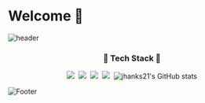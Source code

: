 # Welcome 👋
![header](https://capsule-render.vercel.app/api?type=waving&color=6FC7E1&height=200&section=header&text=jhanks21&fontSize=70)

<h3 align="center">💪 Tech Stack 💪</h3>

<p align="center"? Techs that I've used at least once </p>

<p align="center">
 <img src="https://img.shields.io/badge/Python-3766AB?style=flat-square&logo=Python&logoColor=white" /></a>&nbsp <img src="https://img.shields.io/badge/Java-007396?style=flat-square&logo=Java&logoColor=white" /></a>&nbsp <img src="https://img.shields.io/badge/C++-00599C?style=flat-square&logo=cplusplus&logoColor=white" /></a>&nbsp <img src="https://img.shields.io/badge/Mysql-FCC624?style=flat-square&logo=Mysql&logoColor=white" /></a>&nbsp <img
<!--
**jeongahn/jeongahn** is a ✨ _special_ ✨ repository because its `README.md` (this file) appears on your GitHub profile.

                                
                                
                                
                                
                                
                                
                                
![jhanks21's GitHub stats](https://github-readme-stats.vercel.app/api?username=jeongahn&show_icons=true&theme=prussian)

![Footer](https://capsule-render.vercel.app/api?type=waving&color=6FC7E1&height=200&section=footer)
